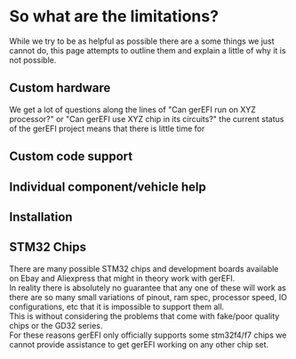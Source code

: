 # So what are the limitations?

While we try to be as helpful as possible there are a some things we just cannot do, this page attempts to outline them and explain a little of why it is not possible.

## Custom hardware

We get a lot of questions along the lines of "Can gerEFI run on XYZ processor?" or "Can gerEFI use XYZ chip in its circuits?" the current status of the gerEFI project means that there is little time for

## Custom code support

## Individual component/vehicle help

## Installation

## STM32 Chips

There are many possible STM32 chips and development boards available on Ebay and Aliexpress that might in theory work with gerEFI.  
In reality there is absolutely no guarantee that any one of these will work as there are so many small variations of pinout, ram spec, processor speed, IO configurations, etc that it is impossible to support them all.  
This is without considering the problems that come with fake/poor quality chips or the GD32 series.  
For these reasons gerEFI only officially supports some stm32f4/f7 chips we cannot provide assistance to get gerEFI working on any other chip set.
